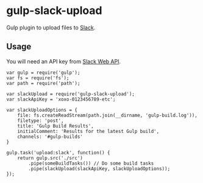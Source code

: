 # gulp-slack-upload

Gulp plugin to upload files to [Slack](http://slack.com/).

## Usage

You will need an API key from [Slack Web API](https://api.slack.com/web).

```
var gulp = require('gulp');
var fs = require('fs');
var path = require('path');

var slackUpload = require('gulp-slack-upload');
var slackApiKey = 'xoxo-0123456789-etc';

var slackUploadOptions = {
    file: fs.createReadStream(path.join(__dirname, 'gulp-build.log')),
    filetype: 'post',
    title: 'Gulp Build Results',
    initialComment: 'Results for the latest Gulp build',
    channels: '#gulp-builds'
}

gulp.task('upload:slack', function() {
    return gulp.src('./src')
        .pipe(someBuildTasks()) // Do some build tasks
        .pipe(slackUpload(slackApiKey, slackUploadOptions));
});
```
